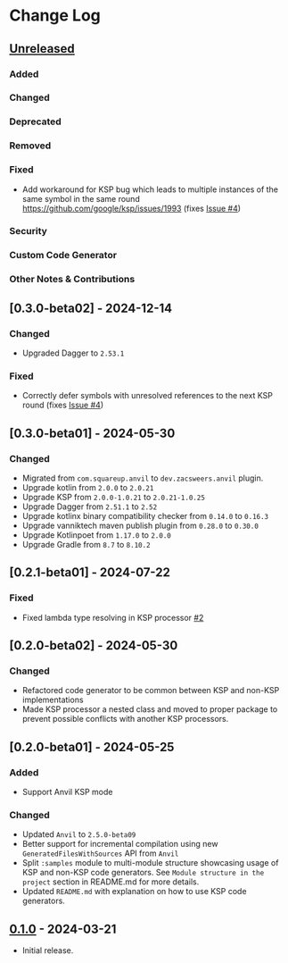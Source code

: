 # Change Log

## [Unreleased]

### Added

### Changed

### Deprecated

### Removed

### Fixed

- Add workaround for KSP bug which leads to multiple instances of the same symbol in the same round https://github.com/google/ksp/issues/1993 (fixes [Issue #4](https://github.com/IlyaGulya/anvil-utils/issues/4))

### Security

### Custom Code Generator

### Other Notes & Contributions

## [0.3.0-beta02] - 2024-12-14

### Changed

- Upgraded Dagger to `2.53.1`

### Fixed

- Correctly defer symbols with unresolved references to the next KSP round (fixes [Issue #4](https://github.com/IlyaGulya/anvil-utils/issues/4))

## [0.3.0-beta01] - 2024-05-30

### Changed
- Migrated from `com.squareup.anvil` to `dev.zacsweers.anvil` plugin.
- Upgrade kotlin from `2.0.0` to `2.0.21`
- Upgrade KSP from `2.0.0-1.0.21` to `2.0.21-1.0.25`
- Upgrade Dagger from `2.51.1` to `2.52`
- Upgrade kotlinx binary compatibility checker from `0.14.0` to `0.16.3`
- Upgrade vanniktech maven publish plugin from `0.28.0` to `0.30.0`
- Upgrade Kotlinpoet from `1.17.0` to `2.0.0`
- Upgrade Gradle from `8.7` to `8.10.2`

## [0.2.1-beta01] - 2024-07-22

### Fixed

- Fixed lambda type resolving in KSP processor [\#2](https://github.com/IlyaGulya/anvil-utils/issues/2)

## [0.2.0-beta02] - 2024-05-30

### Changed
- Refactored code generator to be common between KSP and non-KSP implementations
- Made KSP processor a nested class and moved to proper package to prevent possible conflicts with another KSP processors.

## [0.2.0-beta01] - 2024-05-25

### Added
- Support Anvil KSP mode

### Changed
- Updated `Anvil` to `2.5.0-beta09`
- Better support for incremental compilation using new `GeneratedFilesWithSources` API from `Anvil`
- Split `:samples` module to multi-module structure showcasing usage of KSP and non-KSP code generators. See `Module structure in the project` section in README.md for more details.
- Updated `README.md` with explanation on how to use KSP code generators.

## [0.1.0] - 2024-03-21

- Initial release.



[Unreleased]: https://github.com/IlyaGulya/anvil-utils/compare/v0.1.0...HEAD
[0.1.0]: https://github.com/IlyaGulya/anvil-utils/releases/tag/v0.1.0
